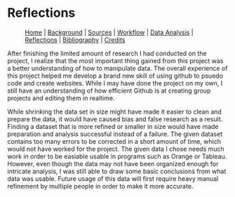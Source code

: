 # Reflections

<figure>
    <p class="center-text">
        <a href="{{ site.baseurl }}/index.html">Home</a> |
        <a href="{{ site.baseurl }}/pages/background.html">Background</a> |
        <a href="{{ site.baseurl }}/pages/sources.html">Sources</a> |
        <a href="{{ site.baseurl }}/pages/workflow.html">Workflow</a> |
        <a href="{{ site.baseurl }}/pages/analysis.html">Data Analysis</a> |
        <a href="{{ site.baseurl }}/pages/reflections.html">Reflections</a> |
        <a href="{{ site.baseurl }}/pages/bibliography.html">Bibliography</a> |
        <a href="{{ site.baseurl }}/pages/credits.html">Credits</a>
    </p>
</figure>

After finishing the limited amount of research I had conducted on the project, I realize that the most important thing gained from this project was a better understanding of how to manipulate data. The overall experience of this project helped me develop a brand new skill of using github to psuedo code and create websites. While I may have done the project on my own, I still have an understanding of how efficient Github is at creating group projects and editing them in realtime. 

While shrinking the data set in size might have made it easier to clean and prepare the data, it would have caused bias and false research as a result. Finding a dataset that is more refined or smaller in size would have made preparation and analysis successful instead of a failure. The given dataset contains too many errors to be corrected in a short amount of time, which would not have worked for the project. The given data I chose needs much work in order to be easiable usable in programs such as Orange or Tableau. However, even though the data may not have been organized enough for intricate analysis, I was still able to draw some basic conclusions from what data was usable. Future usage of this data will first require heavy manual refinement by multiple people in order to make it more accurate. 
